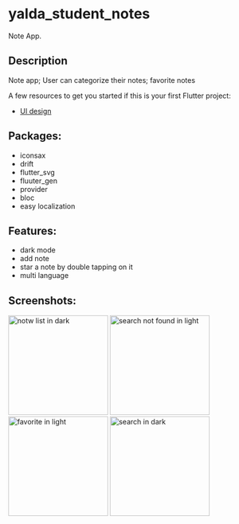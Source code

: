 # yalda_student_notes

Note App.

## Description

Note app; User can categorize their notes; favorite notes


A few resources to get you started if this is your first Flutter project:

- [UI design](https://dribbble.com/shots/16811788-Notes-app)


## Packages:
 - iconsax
 - drift 
 - flutter_svg
 - fluuter_gen
 - provider
 - bloc
 - easy localization


 ## Features:
 - dark mode
 - add note
 - star a note by double tapping on it
 - multi language



 ## Screenshots:

<img src="https://github.com/yalda-student/student_note/blob/main/pictures/dark_note_list.jpg?raw=true" width="200" alt="notw list in dark">
<img src="https://github.com/yalda-student/student_note/blob/main/pictures/light_search_404.jpg?raw=true" width="200" alt="search not found in light">
<img src="https://github.com/yalda-student/student_note/blob/main/pictures/light_favorite.jpg?raw=true" width="200" alt="favorite in light">
<img src="https://github.com/yalda-student/student_note/blob/main/pictures/dark_search.jpg?raw=true" width="200" alt="search in dark">